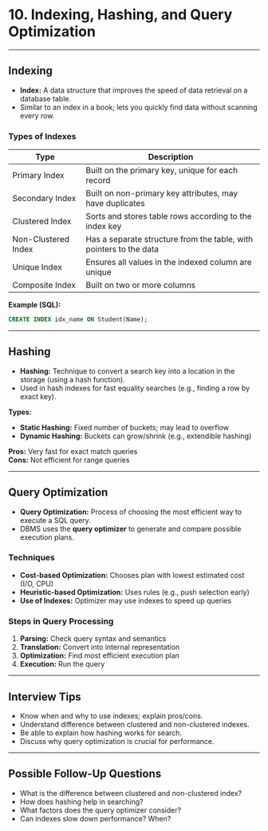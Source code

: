 # 10. Indexing, Hashing, and Query Optimization

---

## Indexing

- **Index:** A data structure that improves the speed of data retrieval on a database table.
- Similar to an index in a book; lets you quickly find data without scanning every row.

### Types of Indexes

| Type                 | Description                                                         |
|----------------------|---------------------------------------------------------------------|
| Primary Index        | Built on the primary key, unique for each record                    |
| Secondary Index      | Built on non-primary key attributes, may have duplicates            |
| Clustered Index      | Sorts and stores table rows according to the index key              |
| Non-Clustered Index  | Has a separate structure from the table, with pointers to the data  |
| Unique Index         | Ensures all values in the indexed column are unique                 |
| Composite Index      | Built on two or more columns                                        |

**Example (SQL):**
```sql
CREATE INDEX idx_name ON Student(Name);
```

---

## Hashing

- **Hashing:** Technique to convert a search key into a location in the storage (using a hash function).
- Used in hash indexes for fast equality searches (e.g., finding a row by exact key).

**Types:**
- **Static Hashing:** Fixed number of buckets; may lead to overflow
- **Dynamic Hashing:** Buckets can grow/shrink (e.g., extendible hashing)

**Pros:** Very fast for exact match queries  
**Cons:** Not efficient for range queries

---

## Query Optimization

- **Query Optimization:** Process of choosing the most efficient way to execute a SQL query.
- DBMS uses the **query optimizer** to generate and compare possible execution plans.

### Techniques

- **Cost-based Optimization:** Chooses plan with lowest estimated cost (I/O, CPU)
- **Heuristic-based Optimization:** Uses rules (e.g., push selection early)
- **Use of Indexes:** Optimizer may use indexes to speed up queries

### Steps in Query Processing

1. **Parsing:** Check query syntax and semantics
2. **Translation:** Convert into internal representation
3. **Optimization:** Find most efficient execution plan
4. **Execution:** Run the query

---

## Interview Tips

- Know when and why to use indexes; explain pros/cons.
- Understand difference between clustered and non-clustered indexes.
- Be able to explain how hashing works for search.
- Discuss why query optimization is crucial for performance.

---

## Possible Follow-Up Questions

- What is the difference between clustered and non-clustered index?
- How does hashing help in searching?
- What factors does the query optimizer consider?
- Can indexes slow down performance? When?
